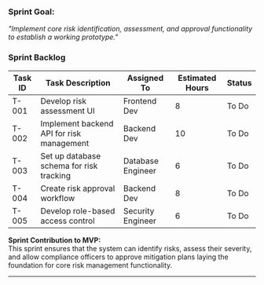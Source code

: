 ### **Sprint Goal:**  
*"Implement core risk identification, assessment, and approval functionality to establish a working prototype."*  

### **Sprint Backlog**  

| Task ID  | Task Description | Assigned To | Estimated Hours | Status |
|----------|-----------------|-------------|-----------------|--------|
| T-001 | Develop risk assessment UI | Frontend Dev | 8 | To Do |
| T-002 | Implement backend API for risk management | Backend Dev | 10 | To Do |
| T-003 | Set up database schema for risk tracking | Database Engineer | 6 | To Do |
| T-004 | Create risk approval workflow | Backend Dev | 8 | To Do |
| T-005 | Develop role-based access control | Security Engineer | 6 | To Do |

**Sprint Contribution to MVP:**  
This sprint ensures that the system can identify risks, assess their severity, and allow compliance officers to approve mitigation plans laying the foundation for core risk management functionality.

---
